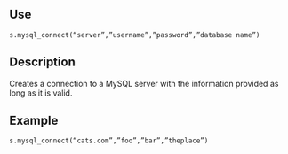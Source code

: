 ## Use
`s.mysql_connect(“server”,”username”,”password”,”database name”)`

## Description
Creates a connection to a MySQL server with the information provided as long as it is valid.

## Example
`s.mysql_connect(“cats.com”,”foo”,”bar”,”theplace”)`